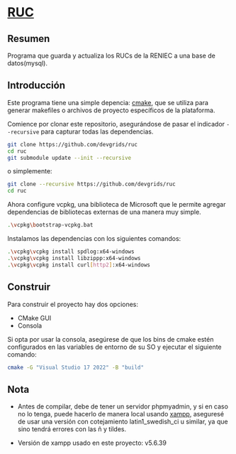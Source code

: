 # [RUC](https://github.com/devgrids/ruc)

## Resumen
Programa que guarda y actualiza los RUCs de la RENIEC a una base de datos(mysql). 

## Introducción
Este programa tiene una simple depencia: [cmake](http://www.cmake.org/download/), que se utiliza para generar makefiles o archivos de proyecto específicos de la plataforma.

Comience por clonar este repositorio, asegurándose de pasar el indicador `--recursive` para capturar todas las dependencias.

```bash
git clone https://github.com/devgrids/ruc
cd ruc
git submodule update --init --recursive
```
o simplemente:
```bash
git clone --recursive https://github.com/devgrids/ruc
cd ruc
```
Ahora configure vcpkg, una biblioteca de Microsoft que le permite agregar dependencias de bibliotecas externas de una manera muy simple.

```bash
.\vcpkg\bootstrap-vcpkg.bat
```
Instalamos las dependencias con los siguientes comandos:

```bash
.\vcpkg\vcpkg install spdlog:x64-windows
.\vcpkg\vcpkg install libzippp:x64-windows
.\vcpkg\vcpkg install curl[http2]:x64-windows
```

## Construir

Para construir el proyecto hay dos opciones:
* CMake GUI
* Consola

Si opta por usar la consola, asegúrese de que los bins de cmake estén configurados en las variables de entorno de su SO y ejecutar el siguiente comando:

```bash
cmake -G "Visual Studio 17 2022" -B "build"
```
## Nota

* Antes de compilar, debe de tener un servidor phpmyadmin, y si en caso no lo tenga, puede hacerlo de manera local usando [xampp]( https://sourceforge.net/projects/xampp/files/XAMPP%20Windows/), aseguresé de usar una versión con cotejamiento latin1_swedish_ci u similar, ya que sino tendrá errores con las ñ y tildes.

* Versión de xampp usado en este proyecto: v5.6.39
